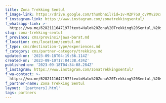 ```yaml
---
title: Zona Trekking Sentul
f_image-link: https://drive.google.com/thumbnail?id=1v-MZP7GU_cvPMv20cr35Fws3ocguJw9M
f_instagram-link: https://www.instagram.com/zonatrekkingsentul/
f_whatsapp-link: >-
  https://wa.me/6282111647197?text=Halo%20Zona%20Trekking%20Sentul,%20saya%20dapat%20info%20dari%20@loocale.id%20dan%20punya%20pertanyaan
slug: zona-trekking-sentul
f_province: cms/provinsi/jawa-barat.md
f_location: cms/location/sentul.md
f_type: cms/destination-type/experiences.md
f_category: cms/partner-category/trekking.md
updated-on: '2023-09-18T04:19:56.114Z'
created-on: '2023-09-10T17:04:38.434Z'
published-on: '2023-09-18T04:34:08.284Z'
f_instagram: https://www.instagram.com/zonatrekkingsentul/
f_wa-contact: >-
  https://wa.me/6282111647197?text=Halo%20Zona%20Trekking%20Sentul,%20saya%20dapat%20info%20dari%20@loocale.id%20dan%20punya%20pertanyaan
f_partner-name: Zona Trekking Sentul
layout: '[partners].html'
tags: partners
---
```



